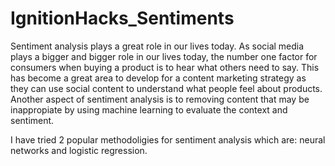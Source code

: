 # IgnitionHacks_Sentiments
Sentiment analysis plays a great role in our lives today. As social media plays a bigger and bigger role in our lives today, the number one factor for consumers when buying a product is to hear what others need to say. This has become a great area to develop for a content marketing strategy as they can use social content to understand what people feel about products. Another aspect of sentiment analysis is to removing content that may be inappropiate by using machine learning to evaluate the context and sentiment.

I have tried 2 popular methodoligies for sentiment analysis which are: neural networks and logistic regression.
